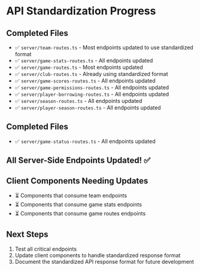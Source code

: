 # API Standardization Progress

## Completed Files
- ✅ `server/team-routes.ts` - Most endpoints updated to use standardized format
- ✅ `server/game-stats-routes.ts` - All endpoints updated
- ✅ `server/game-routes.ts` - Most endpoints updated
- ✅ `server/club-routes.ts` - Already using standardized format
- ✅ `server/game-scores-routes.ts` - All endpoints updated
- ✅ `server/game-permissions-routes.ts` - All endpoints updated
- ✅ `server/player-borrowing-routes.ts` - All endpoints updated
- ✅ `server/season-routes.ts` - All endpoints updated
- ✅ `server/player-season-routes.ts` - All endpoints updated

## Completed Files
- ✅ `server/game-status-routes.ts` - All endpoints updated

## All Server-Side Endpoints Updated! ✅

## Client Components Needing Updates
- ⏳ Components that consume team endpoints
- ⏳ Components that consume game stats endpoints
- ⏳ Components that consume game routes endpoints

## Next Steps
1. Test all critical endpoints
2. Update client components to handle standardized response format
3. Document the standardized API response format for future development